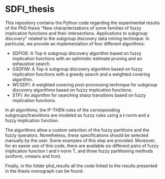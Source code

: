 # SDFI_thesis

This repository contains the Python code regarding the experimental results of the PhD thesis "New characterizations of some families of fuzzy implication functions and their intersections. Applications to subgroup discovery" related to the subgroup discovery data mining technique. In particular, we provide an implementation of four different algorithms:

- SDFIOE: A Top-k subgroup discovery algorithm based on fuzzy implication functions with an optimistic estimate pruning and an exhaustive search.
- GSDFIW: A Top-k subgroup discovery algorithm based on fuzzy implication functions with a greedy search and a weighted covering algorithm.
- WCSDFI: A weighted covering post-processing technique for subgroup discovery algorithms based on fuzzy implication functions.
- STFI: An algorithm for searching sharp transitions based on fuzzy implication functions.

In all algorithms, the IF-THEN rules of the corresponding subgroups/transitions are modeled as fuzzy rules using a t-norm and a fuzzy implication function.

The algorithms allow a custom selection of the fuzzy partitions and the fuzzy operators. Nonetheless, these specifications should be selected manually by the user. Some examples of this step are provided. Moreover, for an easier use of this code, there are available six different pairs of fuzzy implication function I and t-norm T, and three fuzzy partitioning methods (uniform, cmeans and fcm).

Finally, in the folder phd_results all the code linked to the results presented in the thesis monograph can be found.
